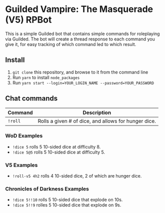 # Guilded Vampire: The Masquerade (V5) RPBot

This is a simple Guilded bot that contains simple commands for roleplaying via Guilded.
The bot will create a thread response to each command you give it, for easy tracking
of which command led to which result.

## Install
1. `git clone` this repository, and browse to it from the command line
2. Run `yarn` to install `node_packages`
3. Run `yarn start --login=YOUR_LOGIN_NAME --password=YOUR_PASSWORD`

## Chat commands
| Command | Description |
| --- | --- |
| `!roll` | Rolls a given # of dice, and allows for hunger dice. |

### WoD Examples
 - `!dice 5` rolls 5 10-sided dice at difficulty 8.
 - `!dice 5@5` rolls 5 10-sided dice at difficulty 5.
 
 ### V5 Examples
 - `!roll-v5 4h2` rolls 4 10-sided dice, 2 of which are hunger dice.
 
 ### Chronicles of Darkness Examples
 - `!dice 5!!10` rolls 5 10-sided dice that explode on 10s.
 - `!dice 5!!9` rolles 5 10-sided dice that explode on 9s.
